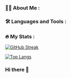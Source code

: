 ### :technologist: About Me :

### :hammer_and_wrench: Languages and Tools :

### :fire: My Stats :
[![GitHub Streak](https://streak-stats.demolab.com?user=triedandtested-dev&theme=prussian&hide_border=true&date_format=j%20M%5B%20Y%5D&exclude_days=Sun%2CSat)](https://git.io/streak-stats)

[![Top Langs](https://github-readme-stats.vercel.app/api/top-langs/?username=triedandtested-dev&theme=dark)](https://github.com/anuraghazra/github-readme-stats)

### Hi there 👋

<!--
**triedandtested-dev/triedandtested-dev** is a ✨ _special_ ✨ repository because its `README.md` (this file) appears on your GitHub profile.

Here are some ideas to get you started:

- 🔭 I’m currently working on ...
- 🌱 I’m currently learning ...
- 👯 I’m looking to collaborate on ...
- 🤔 I’m looking for help with ...
- 💬 Ask me about ...
- 📫 How to reach me: ...
- 😄 Pronouns: ...
- ⚡ Fun fact: ...
-->
